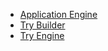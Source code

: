 * [Application Engine](https://engine.netgrif.com)
* [Try Builder](https://builder.netgrif.com)
* [Try Engine](https://demo.netgrif.com/)

